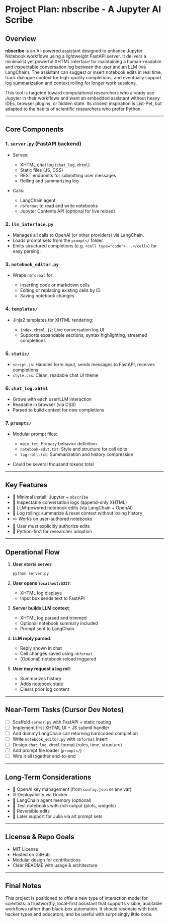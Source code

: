 # Project Plan: nbscribe - A Jupyter AI Scribe

## Overview

**nbscribe** is an AI-powered assistant designed to enhance Jupyter Notebook workflows using a lightweight FastAPI server. It delivers a minimalist yet powerful XHTML interface for maintaining a human-readable and inspectable conversation log between the user and an LLM (via LangChain). The assistant can suggest or insert notebook edits in real time, track dialogue context for high-quality completions, and eventually support log summarization and context rolling for longer work sessions.

This tool is targeted toward computational researchers who already use Jupyter in their workflows and want an embedded assistant without heavy IDEs, browser plugins, or hidden state. Its closest inspiration is List-Pet, but adapted to the habits of scientific researchers who prefer Python.

---

## Core Components

### 1. `server.py` (FastAPI backend)

* Serves:

  * XHTML chat log (`chat_log.xhtml`)
  * Static files (JS, CSS)
  * REST endpoints for submitting user messages
  * Rolling and summarizing log
* Calls:

  * LangChain agent
  * `nbformat` to read and write notebooks
  * Jupyter Contents API (optional for live reload)

### 2. `llm_interface.py`

* Manages all calls to OpenAI (or other providers) via LangChain.
* Loads prompt sets from the `prompts/` folder.
* Emits structured completions (e.g. `<cell type="code">...</cell>`) for easy parsing.

### 3. `notebook_editor.py`

* Wraps `nbformat` for:

  * Inserting code or markdown cells
  * Editing or replacing existing cells by ID
  * Saving notebook changes

### 4. `templates/`

* Jinja2 templates for XHTML rendering:

  * `index.xhtml.j2`: Live conversation log UI
  * Supports expandable sections, syntax highlighting, streamed completions

### 5. `static/`

* `script.js`: Handles form input, sends messages to FastAPI, receives completions
* `style.css`: Clean, readable chat UI theme

### 6. `chat_log.xhtml`

* Grows with each user/LLM interaction
* Readable in browser (via CSS)
* Parsed to build context for new completions

### 7. `prompts/`

* Modular prompt files:

  * `main.txt`: Primary behavior definition
  * `notebook-edit.txt`: Style and structure for cell edits
  * `log-roll.txt`: Summarization and history compression
* Could be several thousand tokens total

---

## Key Features

* 🚀 Minimal install: Jupyter + `nbscribe`
* 📜 Inspectable conversation logs (append-only XHTML)
* 🧠 LLM-powered notebook edits (via LangChain + OpenAI)
* 🔁 Log rolling: summarize & reset context without losing history
* ✏️ Works on user-authored notebooks
* 🔐 User must explicitly authorize edits
* 🧬 Python-first for researcher adoption

---

## Operational Flow

1. **User starts server**:

   ```bash
   python server.py
   ```

2. **User opens `localhost:5317`**:

   * XHTML log displays
   * Input box sends text to FastAPI

3. **Server builds LLM context**:

   * XHTML log parsed and trimmed
   * Optional notebook summary included
   * Prompt sent to LangChain

4. **LLM reply parsed**:

   * Reply shown in chat
   * Cell changes saved using `nbformat`
   * (Optional) notebook reload triggered

5. **User may request a log roll**:

   * Summarizes history
   * Adds notebook state
   * Clears prior log content

---

## Near-Term Tasks (Cursor Dev Notes)

* [ ] Scaffold `server.py` with FastAPI + static routing
* [ ] Implement first XHTML UI + JS submit handler
* [ ] Add dummy LangChain call returning hardcoded completion
* [ ] Write `notebook_editor.py` with `nbformat` insert
* [ ] Design `chat_log.xhtml` format (roles, time, structure)
* [ ] Add prompt file loader (`prompts/`)
* [ ] Wire it all together end-to-end

---

## Long-Term Considerations

* 🔐 OpenAI key management (from `config.json` or env var)
* 🌐 Deployability via Docker
* 🧩 LangChain agent memory (optional)
* 🧪 Test notebooks with rich output (plots, widgets)
* 🔄 Reversible edits
* 🧬 Later support for Julia via alt prompt sets

---

## License & Repo Goals

* MIT License
* Hosted on GitHub
* Modular design for contributions
* Clear README with usage & architecture

---

## Final Notes

This project is positioned to offer a new type of interaction model for scientists: a trustworthy, local-first assistant that supports visible, auditable workflows rather than black-box automation. It should resonate with both hacker types and educators, and be useful with surprisingly little code.
